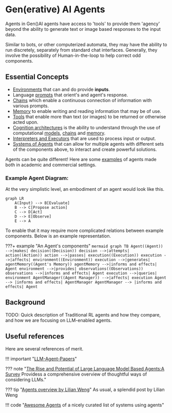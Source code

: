 # Gen(erative) AI Agents
Agents in Gen()AI agents have access to 'tools' to provide them 'agency' beyond the ability to generate text or image based responses to the input data.

Similar to bots, or other computerized automata, they may have the ability to run discretely, separately from standard chat interfaces. Generally, they involve the possibility of Human-in-the-loop to help correct odd components.

## Essential Concepts

* [Environments](environments.md) that can and do provide **inputs**.
* Language [prompts](../prompting/index.md) that orient's and agent's response.
* [Chains](./chains.md) which enable a continuous connection of information with various prompts.
* [Memory](./memory.md) to enable writing and reading information that may be of use.
* [Tools](./actions_and_tools.md) that enable more than text (or images) to be returned or otherwise acted upon.
* [Cognition architectures](./cognitive_architecture.md) is the ability to understand through the use of computational [models](../architectures/models/index.md), [chains](chains.md) and [memory](./memory.md).
* [Interpreters and Executors](./chains.md#interpreters) that are used to process input or output.
* [Systems of Agents](systems.md) that can allow for multiple agents with different sets of the components above, to interact and create powerful solutions.

Agents can be quite different! Here are some [examples](./examples.md) of agents made both in academic and commercial settings.

### Example Agent Diagram:
At the very simplistic level, an embodiment of an agent would look like this.

```mermaid
graph LR
    A(Input) --> B[Evaluate]
    B --> C[Propose action]
    C --> D[Act]
    D --> E[Observe]
    E --> A

```

To enable that it may require more complicated relations between example components. Below is an example representation.

???+ example "An Agent's components"
    ```mermaid
    graph TB
        Agent((Agent)) -->|makes| decision((Decision))
        decision -->|attempts| action((Action))
        action -->|passes| execution((Execution))
        execution -->|affects| environment((Environment))
        execution -->|generates| agentMemory((Agent's Memory))
        agentMemory -->|informs and effects| Agent
        environment -->|provides| observations((Observations))
        observations -->|informs and effects| Agent
        execution -->|queries| environment
        AgentManager((Agent Manager)) -->|affects| execution
        Agent --> |informs and effects| AgentManager
        AgentManager --> |informs and effects| Agent
    ```



## Background
TODO: Quick description of Traditional RL agents and how they compare, and how we are focusing on LLM-enabled agents.


## Useful references

Here are several references of merit.

!!! important "[LLM-Agent-Papers](https://github.com/WooooDyy/LLM-Agent-Paper-List)"

??? note "[The Rise and Potential of Large Language Model Based Agents:A Survey](https://arxiv.org/pdf/2309.07864.pdf) Providess a comprehensive overview of thoughtful ways of considering LLMs."

??? tip "[Agents overview by Lilian Weng](https://lilianweng.github.io/posts/2023-06-23-agent)"
     As usual, a splendid post by Lilian Weng


!!! code "[Awesome Agents](https://github.com/e2b-dev/awesome-ai-agents) of a nicely curated list of systems using agents"
